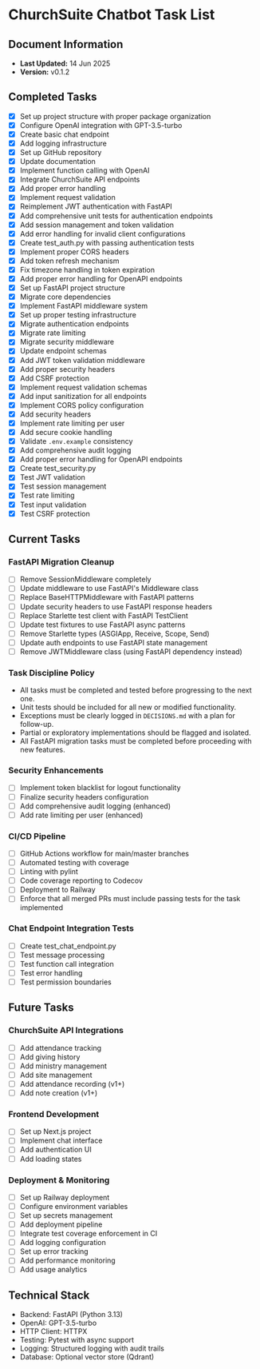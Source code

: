 # ChurchSuite Chatbot Task List

## Document Information

- **Last Updated:** 14 Jun 2025
- **Version:** v0.1.2

## Completed Tasks

- [x] Set up project structure with proper package organization
- [x] Configure OpenAI integration with GPT-3.5-turbo
- [x] Create basic chat endpoint
- [x] Add logging infrastructure
- [x] Set up GitHub repository
- [x] Update documentation
- [x] Implement function calling with OpenAI
- [x] Integrate ChurchSuite API endpoints
- [x] Add proper error handling
- [x] Implement request validation
- [x] Reimplement JWT authentication with FastAPI
- [x] Add comprehensive unit tests for authentication endpoints
- [x] Add session management and token validation
- [x] Add error handling for invalid client configurations
- [x] Create test_auth.py with passing authentication tests
- [x] Implement proper CORS headers
- [x] Add token refresh mechanism
- [x] Fix timezone handling in token expiration
- [x] Add proper error handling for OpenAPI endpoints
- [x] Set up FastAPI project structure
- [x] Migrate core dependencies
- [x] Implement FastAPI middleware system
- [x] Set up proper testing infrastructure
- [x] Migrate authentication endpoints
- [x] Migrate rate limiting
- [x] Migrate security middleware
- [x] Update endpoint schemas
- [x] Add JWT token validation middleware
- [x] Add proper security headers
- [x] Add CSRF protection
- [x] Implement request validation schemas
- [x] Add input sanitization for all endpoints
- [x] Implement CORS policy configuration
- [x] Add security headers
- [x] Implement rate limiting per user
- [x] Add secure cookie handling
- [x] Validate `.env.example` consistency
- [x] Add comprehensive audit logging
- [x] Add proper error handling for OpenAPI endpoints
- [x] Create test_security.py
- [x] Test JWT validation
- [x] Test session management
- [x] Test rate limiting
- [x] Test input validation
- [x] Test CSRF protection

## Current Tasks

### FastAPI Migration Cleanup

- [ ] Remove SessionMiddleware completely
- [ ] Update middleware to use FastAPI's Middleware class
- [ ] Replace BaseHTTPMiddleware with FastAPI patterns
- [ ] Update security headers to use FastAPI response headers
- [ ] Replace Starlette test client with FastAPI TestClient
- [ ] Update test fixtures to use FastAPI async patterns
- [ ] Remove Starlette types (ASGIApp, Receive, Scope, Send)
- [ ] Update auth endpoints to use FastAPI state management
- [ ] Remove JWTMiddleware class (using FastAPI dependency instead)

### Task Discipline Policy

- All tasks must be completed and tested before progressing to the next one.
- Unit tests should be included for all new or modified functionality.
- Exceptions must be clearly logged in `DECISIONS.md` with a plan for follow-up.
- Partial or exploratory implementations should be flagged and isolated.
- All FastAPI migration tasks must be completed before proceeding with new features.

### Security Enhancements

- [ ] Implement token blacklist for logout functionality
- [ ] Finalize security headers configuration
- [ ] Add comprehensive audit logging (enhanced)
- [ ] Add rate limiting per user (enhanced)

### CI/CD Pipeline

- [ ] GitHub Actions workflow for main/master branches
- [ ] Automated testing with coverage
- [ ] Linting with pylint
- [ ] Code coverage reporting to Codecov
- [ ] Deployment to Railway
- [ ] Enforce that all merged PRs must include passing tests for the task implemented

### Chat Endpoint Integration Tests

- [ ] Create test_chat_endpoint.py
- [ ] Test message processing
- [ ] Test function call integration
- [ ] Test error handling
- [ ] Test permission boundaries

## Future Tasks

### ChurchSuite API Integrations

- [ ] Add attendance tracking
- [ ] Add giving history
- [ ] Add ministry management
- [ ] Add site management
- [ ] Add attendance recording (v1+)
- [ ] Add note creation (v1+)

### Frontend Development

- [ ] Set up Next.js project
- [ ] Implement chat interface
- [ ] Add authentication UI
- [ ] Add loading states

### Deployment & Monitoring

- [ ] Set up Railway deployment
- [ ] Configure environment variables
- [ ] Set up secrets management
- [ ] Add deployment pipeline
- [ ] Integrate test coverage enforcement in CI
- [ ] Add logging configuration
- [ ] Set up error tracking
- [ ] Add performance monitoring
- [ ] Add usage analytics

## Technical Stack

- Backend: FastAPI (Python 3.13)
- OpenAI: GPT-3.5-turbo
- HTTP Client: HTTPX
- Testing: Pytest with async support
- Logging: Structured logging with audit trails
- Database: Optional vector store (Qdrant)
